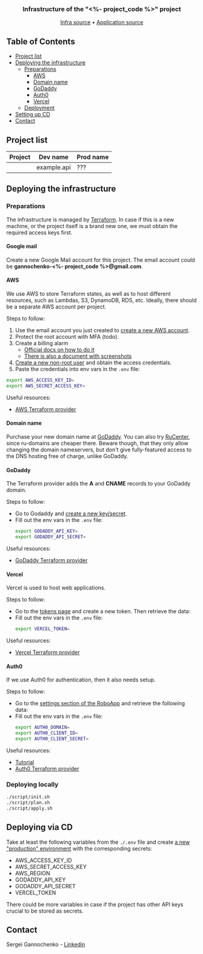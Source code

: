 <p align="center">
  <h3 align="center">Infrastructure of the "<%- project_code %>" project</h3>

  <p align="center">
    <a href="https://github.com/gannochenko/<%- github_repository_name %>">Infra source</a>
    &bull;
    <a href="https://github.com/gannochenko/<%- project_code %>">Application source</a>
  </p>
</p>

## Table of Contents

* [Project list](#project-list)
* [Deploying the infrastructure](#deploying-the-infrastructure)
  * [Preparations](#preparations)
    * [AWS](#aws)
    * [Domain name](#domain-name)
    * [GoDaddy](#godaddy)
    * [Auth0](#auth0)
    * [Vercel](#vercel)
  * [Deployment](#deployment)
* [Setting up CD](#setting-up-cd)
* [Contact](#contact)

## Project list

|  Project 	|  Dev name 	|  Prod name 	|
|---	|---	|---	|
|   	| example.api  	|  ??? 	|

## Deploying the infrastructure

### Preparations

The infrastructure is managed by [Terraform](https://learn.hashicorp.com/tutorials/terraform/install-cli). In case if this is a new machine, or the project itself is a brand new one, we must obtain the required access keys first.

#### Google mail

Create a new Google Mail account for this project. The email account could be __gannochenko-<%- project_code %>@gmail.com__.

#### AWS

We use AWS to store Terraform states, as well as to host different resources, such as Lambdas, S3, DynamoDB, RDS, etc.
Ideally, there should be a separate AWS account per project.

Steps to follow:

1. Use the email account you just created to [create a new AWS account](https://portal.aws.amazon.com/billing/signup#/start).
2. Protect the root account with MFA (todo).
3. Create a billing alarm
    * [Official docs on how to do it](https://docs.aws.amazon.com/AmazonCloudWatch/latest/monitoring/monitor_estimated_charges_with_cloudwatch.html)
    * [There is also a document with screenshots](https://gannochenko.notion.site/Creating-AWS-Billing-alarm-20a6eed780b247cfb93c8a6cf23eaea8)
4. [Create a new non-root user](https://console.aws.amazon.com/iam/home#/users$new?step=details) and obtain the access credentials.
5. Paste the credentials into env vars in the `.env` file:
  ~~~bash
  export AWS_ACCESS_KEY_ID=
  export AWS_SECRET_ACCESS_KEY=
  ~~~

Useful resources:
* [AWS Terraform provider](https://registry.terraform.io/providers/hashicorp/aws/latest/docs)

#### Domain name

Purchase your new domain name at [GoDaddy](https://account.godaddy.com/products).
You can also try [RuCenter](https://www.nic.ru/en/), since ru-domains are cheaper there. Beware though, that they only allow changing the domain nameservers, but don't give fully-featured access to the DNS hosting free of charge, unlike GoDaddy.

#### GoDaddy

The Terraform provider adds the __A__ and __CNAME__ records to your GoDaddy domain.

Steps to follow:

* Go to Godaddy and [create a new key/secret](https://developer.godaddy.com/keys).
* Fill out the env vars in the `.env` file:
  ~~~bash
  export GODADDY_API_KEY=
  export GODADDY_API_SECRET=
  ~~~

Useful resources:
* [GoDaddy Terraform provider](https://registry.terraform.io/providers/n3integration/godaddy/latest)

#### Vercel

Vercel is used to host web applications.

Steps to follow:

* Go to the [tokens page](https://vercel.com/account/tokens) and create a new token. Then retrieve the data:
* Fill out the env vars in the `.env` file:
  ~~~bash
  export VERCEL_TOKEN=
  ~~~

Useful resources:
* [Vercel Terraform provider](https://registry.terraform.io/providers/chronark/vercel/latest/docs)

#### Auth0

If we use Auth0 for authentication, then it also needs setup.

Steps to follow:

* Go to the [settings section of the RoboApp](https://manage.auth0.com/dashboard/eu/gannochenko/applications/xsZ4bfyjGVCcZX2uT1jar0fHLvf5FlOQ/settings) and retrieve the following data:
* Fill out the env vars in the `.env` file:
  ~~~bash
  export AUTH0_DOMAIN=
  export AUTH0_CLIENT_ID=
  export AUTH0_CLIENT_SECRET=
  ~~~

Useful resources:
* [Tutorial](https://auth0.com/blog/use-terraform-to-manage-your-auth0-configuration/)
* [Auth0 Terraform provider](https://registry.terraform.io/providers/alexkappa/auth0/latest/docs)

### Deploying locally

~~~bash
./script/init.sh
./script/plan.sh
./script/apply.sh
~~~

## Deploying via CD

Take at least the following variables from the `./.env` file and create
[a new "production" environment](https://github.com/gannochenko/legacy/settings/environments/new) with the corresponding secrets:

* AWS_ACCESS_KEY_ID
* AWS_SECRET_ACCESS_KEY
* AWS_REGION
* GODADDY_API_KEY
* GODADDY_API_SECRET
* VERCEL_TOKEN

There could be more variables in case if the project has other API keys crucial to be stored as secrets.

## Contact

Sergei Gannochenko - [Linkedin](https://www.linkedin.com/in/gannochenko/)
